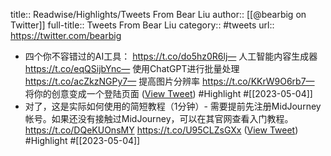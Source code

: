 title:: Readwise/Highlights/Tweets From Bear Liu
author:: [[@bearbig on Twitter]]
full-title:: Tweets From Bear Liu
category:: #tweets
url:: https://twitter.com/bearbig

- 四个你不容错过的AI工具：
  https://t.co/do5hz0R6lj— 人工智能内容生成器
  https://t.co/eqQSijbYnc— 使用ChatGPT进行批量处理
  https://t.co/acZkzNGPy7— 提高图片分辨率
  https://t.co/KKrW9O6rb7— 将你的创意变成一个登陆页面 ([View Tweet](https://twitter.com/bearbig/status/1643369242308534272)) #Highlight #[[2023-05-04]]
- 对了，这是实际如何使用的简短教程（1分钟）- 需要提前先注册MidJourney帐号。如果还没有接触过MidJourney，可以在其官网查看入门教程。 https://t.co/DQeKUOnsMY https://t.co/U95CLZsGXx ([View Tweet](https://twitter.com/bearbig/status/1643095552241061889)) #Highlight #[[2023-05-04]]